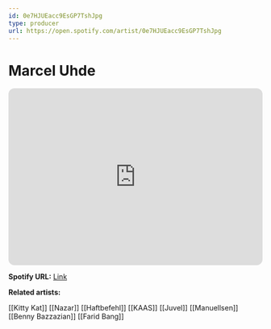 ```yaml
---
id: 0e7HJUEacc9EsGP7TshJpg
type: producer
url: https://open.spotify.com/artist/0e7HJUEacc9EsGP7TshJpg
---
```

# Marcel Uhde

<iframe style="border-radius:12px" src="https://open.spotify.com/embed/artist/0e7HJUEacc9EsGP7TshJpg" width="100%" height="352" frameBorder="0" allowfullscreen="" allow="autoplay; clipboard-write; encrypted-media; fullscreen; picture-in-picture" loading="lazy"></iframe>

**Spotify URL:** [Link](https://open.spotify.com/artist/0e7HJUEacc9EsGP7TshJpg)

**Related artists:**

[[Kitty Kat]]
[[Nazar]]
[[Haftbefehl]]
[[KAAS]]
[[Juvel]]
[[Manuellsen]]
[[Benny Bazzazian]]
[[Farid Bang]]

